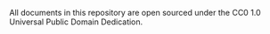 All documents in this repository are open sourced under the CC0 1.0 Universal Public Domain Dedication.
